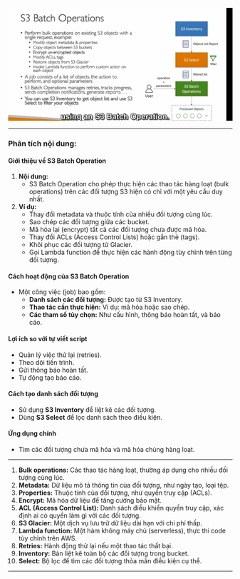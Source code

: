 ![alt text](batch-ops.png)

---

### **Phân tích nội dung:**

#### **Giới thiệu về S3 Batch Operation**
1. **Nội dung:** 
   - S3 Batch Operation cho phép thực hiện các thao tác hàng loạt (bulk operations) trên các đối tượng S3 hiện có chỉ với một yêu cầu duy nhất.
2. **Ví dụ:** 
   - Thay đổi metadata và thuộc tính của nhiều đối tượng cùng lúc.
   - Sao chép các đối tượng giữa các bucket.
   - Mã hóa lại (encrypt) tất cả các đối tượng chưa được mã hóa.
   - Thay đổi ACLs (Access Control Lists) hoặc gắn thẻ (tags).
   - Khôi phục các đối tượng từ Glacier.
   - Gọi Lambda function để thực hiện các hành động tùy chỉnh trên từng đối tượng.

#### **Cách hoạt động của S3 Batch Operation**
- Một công việc (job) bao gồm:
  - **Danh sách các đối tượng:** Được tạo từ S3 Inventory.
  - **Thao tác cần thực hiện:** Ví dụ: mã hóa hoặc sao chép.
  - **Các tham số tùy chọn:** Như cấu hình, thông báo hoàn tất, và báo cáo.

#### **Lợi ích so với tự viết script**
- Quản lý việc thử lại (retries).
- Theo dõi tiến trình.
- Gửi thông báo hoàn tất.
- Tự động tạo báo cáo.

#### **Cách tạo danh sách đối tượng**
- Sử dụng **S3 Inventory** để liệt kê các đối tượng.
- Dùng **S3 Select** để lọc danh sách theo điều kiện.

#### **Ứng dụng chính**
- Tìm các đối tượng chưa mã hóa và mã hóa chúng hàng loạt.

---

1. **Bulk operations:** Các thao tác hàng loạt, thường áp dụng cho nhiều đối tượng cùng lúc.
2. **Metadata:** Dữ liệu mô tả thông tin của đối tượng, như ngày tạo, loại tệp.
3. **Properties:** Thuộc tính của đối tượng, như quyền truy cập (ACLs).
4. **Encrypt:** Mã hóa dữ liệu để tăng cường bảo mật.
5. **ACL (Access Control List):** Danh sách điều khiển quyền truy cập, xác định ai có quyền làm gì với các đối tượng.
6. **S3 Glacier:** Một dịch vụ lưu trữ dữ liệu dài hạn với chi phí thấp.
7. **Lambda function:** Một hàm không máy chủ (serverless), thực thi code tùy chỉnh trên AWS.
8. **Retries:** Hành động thử lại nếu một thao tác thất bại.
9. **Inventory:** Bản liệt kê toàn bộ các đối tượng trong bucket.
10. **Select:** Bộ lọc để tìm các đối tượng thỏa mãn điều kiện cụ thể.

---

